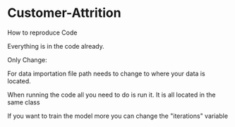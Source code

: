 # Customer-Attrition

How to reproduce Code 

Everything is in the code already. 

Only Change:

For data importation file path needs to change to where your data is located.

When running the code all you need to do is run it. It is all located in the same class

If you want to train the model more you can change the "iterations" variable

